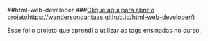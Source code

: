##html-web-developer
###[Clique aqui para abrir o projeto](https://wandersondantaas.github.io/html-web-developer/)https://wandersondantaas.github.io/html-web-developer/)

Esse foi o projeto que aprendi a utilizar as tags ensinadas no curso. <br>

